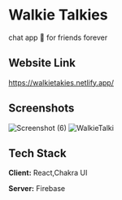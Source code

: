 
# Walkie Talkies
chat app 🙂 for friends forever 


## Website Link
https://walkietakies.netlify.app/
## Screenshots
![Screenshot (6)](https://user-images.githubusercontent.com/78685271/177792414-81a946b2-91ac-45d9-8d2d-4842c8e2610f.png)
![WalkieTalki](https://user-images.githubusercontent.com/78685271/177791923-45974463-9e06-4de3-a0c2-b27c89ac9811.png)
## Tech Stack

**Client:** React,Chakra UI

**Server:** Firebase

